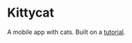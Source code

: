 Kittycat
====
A mobile app with cats. Built on a [tutorial](https://scotch.io/tutorials/make-a-mobile-app-with-reactjs-in-30-minutes ).
